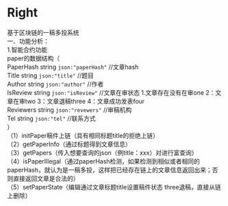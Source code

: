 # Right
基于区块链的一稿多投系统    
一、功能分析：   
1.智能合约功能    
paper的数据结构（      
  PaperHash string `json:"paperHash"` //文章hash        
  Title     string `json:"title"`     //题目    
	Author    string `json:"author"`    //作者    
	IsReview  string `json:"isReview"` //文章在审状态  1.文章存在没有在审one  2：文章在审two  3：文章退稿three 4：文章成功发表four   
	Reviewers string `json:"revewers"` //审稿机构   
	Tel       string `json:"tel"`      //联系方式   
  ）   
（1）initPaper稿件上链（具有相同标题title的拒绝上链）    
（2）getPaperInfo（通过标题得到文章信息）   
（3）getPapers（传入想要查询的json（例title：xxx）对进行富查询）   
（4）isPaperIllegal（通过paperHash检测，如果检测到相似或者相同的paperHash，就认为是一稿多投，这样把已经存在链上的文章信息返回出来；否则直接返回文章是合法的）   
（5）setPaperState（编辑通过文章标题title设置稿件状态 three退稿，直接从链上删除）   
